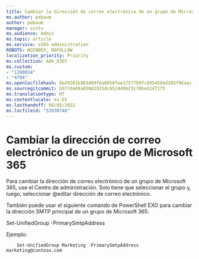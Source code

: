 ```yaml
---
title: Cambiar la dirección de correo electrónico de un grupo de Microsoft 365
ms.author: pebaum
author: pebaum
manager: scotv
ms.audience: Admin
ms.topic: article
ms.service: o365-administration
ROBOTS: NOINDEX, NOFOLLOW
localization_priority: Priority
ms.collection: Adm_O365
ms.custom:
- "1200024"
- "4704"
ms.openlocfilehash: 6bd9301b983d09f6a0058fee17577b9fc695458ed205f96aacf79a87e4a91e34
ms.sourcegitcommit: b5f7da89a650d2915dc652449623c78be6247175
ms.translationtype: HT
ms.contentlocale: es-ES
ms.lasthandoff: 08/05/2021
ms.locfileid: "53930746"
---
```

# <a name="change-email-address-of-a-microsoft-365-group"></a>Cambiar la dirección de correo electrónico de un grupo de Microsoft 365

Para cambiar la dirección de correo electrónico de un grupo de Microsoft 365, use el Centro de administración. Solo tiene que seleccionar el grupo y, luego, seleccionar @editar dirección de correo electrónico.

También puede usar el siguiente comando de PowerShell EXO para cambiar la dirección SMTP principal de un grupo de Microsoft 365:

Set-UnifiedGroup <Group Name>-PrimarySmtpAddress <new SMTP Address>

Ejemplo:

```
    Set-UnifiedGroup Marketing -PrimarySmtpAddress marketing@contoso.com
```
